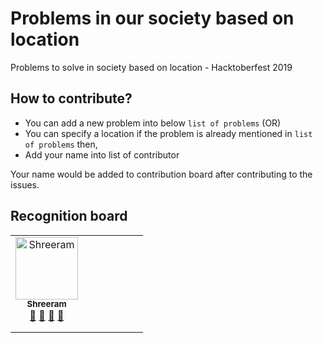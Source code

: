 # Problems in our society based on location
Problems to solve in society based on location - Hacktoberfest 2019


## How to contribute?
* You can add a new problem into below `list of problems` (OR) 
* You can specify a location if the problem is already mentioned in `list of problems` then,
* Add your name into list of contributor

Your name would be added to contribution board after contributing to the issues. 


## Recognition board 
<!-- ALL-CONTRIBUTORS-LIST:START - Do not remove or modify this section -->
<!-- prettier-ignore -->
<table>
  <tr>
    <td align="center">
      <a href="https://shreeram.us"><img src="https://avatars2.githubusercontent.com/u/7752805?s=400&v=4" width="100px;" alt="Shreeram"/><br />
      <sub><b>Shreeram</b></sub></a><br />
      <a href="#question-shreeram" title="Answering Questions">💬</a> 
      <a href="https://github.com/iamshreeram/Hacktoberfest2019/commits?author=shreeram" title="Documentation">📖</a> 
      <a href="#review-shreeram" title="Reviewed Pull Requests">👀</a> 
      <a href="#talk-shreeram" title="Talks">📢</a>
    </td>
    <td align="center"></td>
    <td align="center"></td>
    <td align="center"></td>
    <td align="center"></td>
    <td align="center"></td>
    <td align="center"></td>
  </tr>
  <tr>
    <td align="center"></td>
    <td align="center"></td>
    <td align="center"></td>
    <td align="center"></td>
    <td align="center"></td>
    <td align="center"></td>
    <td align="center"></td>
  </tr>
  <tr>
    <td align="center"></td>
    <td align="center"></td>
    <td align="center"></td>
    <td align="center"></td>
    <td align="center"></td>
    <td align="center"></td>
    <td align="center"></td>
  </tr>
</table>
